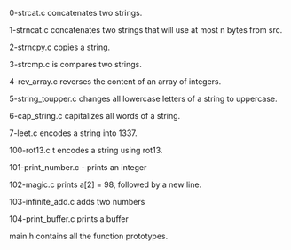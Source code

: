 0-strcat.c concatenates two strings.

1-strncat.c concatenates two strings that will use at most n bytes from src.

2-strncpy.c copies a string.

3-strcmp.c is compares two strings.

4-rev_array.c reverses the content of an array of integers.

5-string_toupper.c changes all lowercase letters of a string to uppercase.

6-cap_string.c capitalizes all words of a string.

7-leet.c encodes a string into 1337.

100-rot13.c t encodes a string using rot13.

101-print_number.c - prints an integer

102-magic.c prints a[2] = 98, followed by a new line.

103-infinite_add.c adds two numbers

104-print_buffer.c prints a buffer

main.h contains all the function prototypes.
